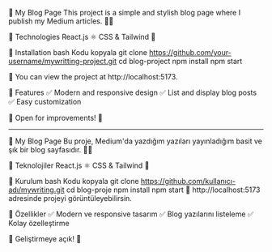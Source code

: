 📝 My Blog Page
This project is a simple and stylish blog page where I publish my Medium articles. 📖✨

🚀 Technologies
React.js ⚛️
CSS & Tailwind 🎨

🔧 Installation
bash
Kodu kopyala
git clone https://github.com/your-username/mywritting-project.git
cd blog-project
npm install
npm start

📌 You can view the project at http://localhost:5173.

📌 Features
✅ Modern and responsive design
✅ List and display blog posts
✅ Easy customization

🎯 Open for improvements! 🚀

-------------------------------------------------------------

📝 My Blog Page
Bu proje, Medium'da yazdığım yazıları yayınladığım basit ve şık bir blog sayfasıdır. 📖✨

🚀 Teknolojiler
React.js ⚛️
CSS & Tailwind 🎨

🔧 Kurulum
bash
Kodu kopyala
git clone https://github.com/kullanıcı-adı/mywriting.git
cd blog-proje
npm install
npm start
📌 http://localhost:5173 adresinde projeyi görüntüleyebilirsin.

📌 Özellikler
✅ Modern ve responsive tasarım
✅ Blog yazılarını listeleme
✅ Kolay özelleştirme

🎯 Geliştirmeye açık! 🚀
